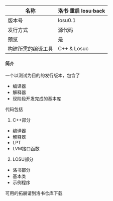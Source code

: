 
| 名称        | 洛书·重启   losu·back  |
|-----------|-------------|
| 版本号       | losu0.1     |
| 发行方式      | 源代码         |
| 预览        | 是           |
| 构建所需的编译工具 | C++ & Losuc |

#### 简介
一个以测试为目的的发行版本，包含了
+ 编译器
+ 解释器
+ 现阶段开发完成的基本库

代码包括
1. C++部分
+ 编译器
+ 解释器
+ LPT
+ LVM接口函数
2. LOSU部分
+ 洛书部分
+ 基本类
+ 示例程序

可用的拓展请到洛书仓库下载